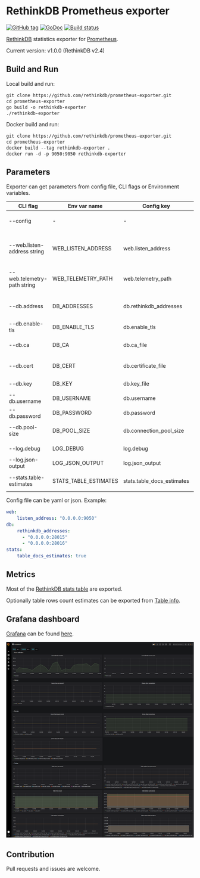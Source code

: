 # RethinkDB Prometheus exporter

[![GitHub tag](https://img.shields.io/github/tag/rethinkdb/prometheus-exporter.svg?style=flat)](https://github.com/rethinkdb/prometheus-exporter/releases)
[![GoDoc](https://godoc.org/github.com/rethinkdb/prometheus-exporter?status.svg)](https://godoc.org/github.com/rethinkdb/prometheus-exporter)
[![Build status](https://travis-ci.org/rethinkdb/prometheus-exporter.svg?branch=master)](https://travis-ci.org/rethinkdb/prometheus-exporter)

[RethinkDB](http://www.rethinkdb.com/) statistics exporter for [Prometheus](https://prometheus.io/).

Current version: v1.0.0 (RethinkDB v2.4)

## Build and Run
Local build and run:
```shell script
git clone https://github.com/rethinkdb/prometheus-exporter.git
cd prometheus-exporter
go build -o rethinkdb-exporter
./rethinkdb-exporter
```

Docker build and run:
```shell script
git clone https://github.com/rethinkdb/prometheus-exporter.git
cd prometheus-exporter
docker build --tag rethinkdb-exporter .
docker run -d -p 9050:9050 rethinkdb-exporter 
```

## Parameters
Exporter can get parameters from config file, CLI flags or Environment variables.

| CLI flag | Env var name | Config key | Description |
| --- | --- | --- | --- |
| --config | - | - | Config file (default to prometheus-exporter.yaml) |
| --web.listen-address string | WEB_LISTEN_ADDRESS | web.listen_address | Address to listen on for web interface and telemetry (default "0.0.0.0:9055") |
| --web.telemetry-path string | WEB_TELEMETRY_PATH | web.telemetry_path | Path under which to expose metrics (default "/metrics") |
| --db.address | DB_ADDRESSES | db.rethinkdb_addresses | Address of one or more nodes of rethinkdb (default [localhost:28015]) |
| --db.enable-tls | DB_ENABLE_TLS | db.enable_tls | Enable to use tls connection |
| --db.ca | DB_CA | db.ca_file | Path to CA certificate file for tls connection |
| --db.cert | DB_CERT | db.certificate_file | Path to certificate file for tls connection |
| --db.key | DB_KEY | db.key_file | Path to key file for tls connection | 
| --db.username | DB_USERNAME | db.username | Username of rethinkdb user |
| --db.password | DB_PASSWORD | db.password | Password of rethinkdb user |
| --db.pool-size | DB_POOL_SIZE | db.connection_pool_size | Size of connection pool to rethinkdb (default 5) |
| --log.debug | LOG_DEBUG | log.debug | Verbose debug logs |
| --log.json-output | LOG_JSON_OUTPUT | log.json_output | Use JSON output for logs |
| --stats.table-estimates | STATS_TABLE_ESTIMATES | stats.table_docs_estimates | Collect docs count estimates for each table |

Config file can be yaml or json. Example:
```yaml
web:
    listen_address: "0.0.0.0:9050"
db:
    rethinkdb_addresses:
      - "0.0.0.0:28015"
      - "0.0.0.0:28016"
stats:
    table_docs_estimates: true
```

## Metrics
Most of the [RethinkDB stats table](http://rethinkdb.com/docs/system-stats/) are exported. 

Optionally table rows count estimates can be exported from [Table info](https://rethinkdb.com/api/javascript/info).

## Grafana dashboard
[Grafana](https://grafana.com/) can be found [here](grafana-dashboard.json).

![image](pics/grafana.png)

## Contribution
Pull requests and issues are welcome.
